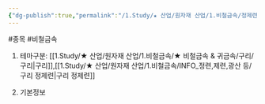 ```yaml
---
{"dg-publish":true,"permalink":"/1.Study/★ 산업/원자재 산업/1.비철금속/정제련업/종목/퉁링/","created":"2024-11-20T21:02:28.795+09:00","updated":"2025-06-26T12:51:43.980+09:00"}
---
```


#종목 #비철금속 


1. 테마구분: [[1.Study/★ 산업/원자재 산업/1.비철금속/★ 비철금속 & 귀금속/구리/구리\|구리]],[[1.Study/★ 산업/원자재 산업/1.비철금속/INFO_정련,제련,광산 등/구리 정제련\|구리 정제련]]

2. 기본정보
